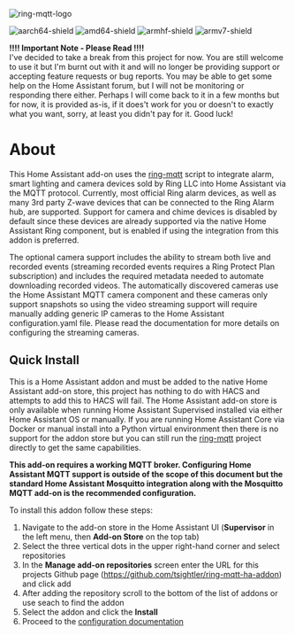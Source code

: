 ![ring-mqtt-logo](https://raw.githubusercontent.com/tsightler/ring-mqtt-ha-addon/master/logo.png)

![aarch64-shield](https://img.shields.io/badge/aarch64-yes-green.svg)
![amd64-shield](https://img.shields.io/badge/amd64-yes-green.svg)
![armhf-shield](https://img.shields.io/badge/armhf-yes-green.svg)
![armv7-shield](https://img.shields.io/badge/armv7-yes-green.svg)

**!!!! Important Note - Please Read !!!!**  
I've decided to take a break from this project for now.  You are still welcome to use it but I'm burnt out with it and will no longer be providing support or accepting feature requests or bug reports.  You may be able to get some help on the Home Assistant forum, but I will not be monitoring or responding there either.  Perhaps I will come back to it in a few months but for now, it is provided as-is, if it does't work for you or doesn't to exactly what you want, sorry, at least you didn't pay for it.  Good luck!

# About
This Home Assistant add-on uses the [ring-mqtt](https://github.com/tsightler/ring-mqtt) script to integrate alarm, smart lighting and camera devices sold by Ring LLC into Home Assistant via the MQTT protocol. Currently, most official Ring alarm devices, as well as many 3rd party Z-wave devices that can be connected to the Ring Alarm hub, are supported.  Support for camera and chime devices is disabled by default since these devices are already supported via the native Home Assistant Ring component, but is enabled if using the integration from this addon is preferred.

The optional camera support includes the ability to stream both live and recorded events (streaming recorded events requires a Ring Protect Plan subscription) and includes the required metadata needed to automate downloading recorded videos.  The automatically discovered cameras use the Home Assistant MQTT camera component and these cameras only support snapshots so using the video streaming support will require manually adding generic IP cameras to the Home Assistant configuration.yaml file.  Please read the documentation for more details on configuring the streaming cameras.

## Quick Install  
This is a Home Assistant addon and must be added to the native Home Assistant add-on store, this project has nothing to do with HACS and attempts to add this to HACS will fail.  The Home Assistant add-on store is only available when running Home Assistant Supervised installed via either Home Assistant OS or manually.  If you are running Home Assistant Core via Docker or manual install into a Python virtual environment then there is no support for the addon store but you can still run the [ring-mqtt](https://github.com/tsightler/ring-mqtt) project directly to get the same capabilities.

**This add-on requires a working MQTT broker.  Configuring Home Assistant MQTT support is outside of the scope of this document but the standard Home Assistant Mosquitto integration along with the Mosquitto MQTT add-on is the recommended configuration.**

To install this addon follow these steps:

1) Navigate to the add-on store in the Home Assistant UI (**Supervisor** in the left menu, then **Add-on Store** on the top tab)
2) Select the three vertical dots in the upper right-hand corner and select repositories
3) In the **Manage add-on repositories** screen enter the URL for this projects Github page (https://github.com/tsightler/ring-mqtt-ha-addon) and click add
4) After adding the repository scroll to the bottom of the list of addons or use seach to find the addon
5) Select the addon and click the **Install**
6) Proceed to the [configuration documentation](DOCS.md)
